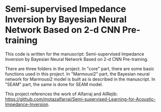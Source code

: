 # Semi-supervised Impedance Inversion by Bayesian Neural Network Based on 2-d CNN Pre-training
This code is written for the manuscript: Semi-supervised Impedance Inversion by Bayesian Neural Network Based on 2-d CNN Pre-training. 

There are three folders in the project. In "core" part, there are some basic functions used in this project. In "Marmousi2" part, the Bayesian neural network for Marmousi2 model is built as is described in the manuscript. In "SEAM" part, the same is done for SEAM model. 

This project references the work of Alfarraj and AlRejib: https://github.com/motazalfarraj/Semi-supervised-Learning-for-Acoustic-Impedance-Inversion.
